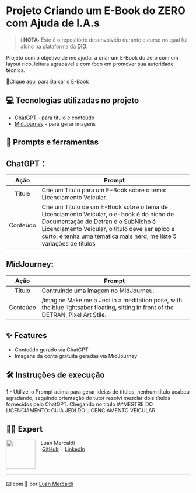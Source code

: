 # Projeto Criando um E-Book do ZERO com Ajuda de I.A.s


 > ℹ️ **NOTA:** Este é o repositório desenvolvido durante o curso no qual fui aluno na plataforma da [DIO](https://dio.me).


Projeto com o objetivo de me ajudar a criar um E-Book do zero com um layout rico, leitura agradável e com foco em promover sua autoridade técnica.

<a href="https://www.dio.me/articles/chat-gpt-a-inteligencia-artificial-que-esta-mudando-o-mundo" title="View PDF now"> 📕Clique aqui para Baixar o E-Book </a>


## 💻 Tecnologias utilizadas no projeto


- [ChatGPT](https://chat.openai.com/) - para título e conteúdo
- [MidJourney](https://www.midjourney.com) - para gerar imagens



## 📄 Prompts e ferramentas


## ChatGPT：

|   Ação   | Prompt                                                                                                                                                                                                                                                                         |
| :------: | ------------------------------------------------------------------------------------------------------------------------------------------------------------------------------------------------------------------------------------------------------------------------------ |
|  Título  | Crie um Titulo para um E-Book sobre o tema: Licenciamento Veicular.                                                                                                                                                                                                    |
| Conteúdo | Crie um Titulo de um E-Book sobre o tema de Licenciamento Veicular, o e-book é do nicho de Documentação do Detran e o SubNicho é Licenciamento Veicular, o titulo deve ser epico e curto, e tenha uma tematica mais nerd, me liste 5 variações de titulos|


## MidJourney:

|   Ação   | Prompt                                                                                                                                                                                                                                                                         |
| :------: | ------------------------------------------------------------------------------------------------------------------------------------------------------------------------------------------------------------------------------------------------------------------------------ |
|  Título  | Contruindo uma imagem no MidJourneu.                                                                                                                                                                                                    |
| Conteúdo | /imagine Make me a Jedi in a meditation pose, with the blue lightsaber floating, sitting in front of the DETRAN, Pixel Art Stile.|



## ✨ Features


- Conteúdo gerado via ChatGPT
- Imagens da conta gratuita geradas via MidJourney


## 🛠️ Instruções de execução

1 - Utilizei o Prompt acima para gerar ideias de títulos, nenhum título acabou agradando, seguindo orientação do tutor resolvi mesclar dois títulos fornecidos pelo ChatGPT. Chegando no título ##MESTRE DO LICENCIAMENTO: GUIA JEDI DO LICENCIAMENTO VEICULAR.


## 👨‍💻 Expert

<p>
    <img 
      align=left 
      margin=10 
      width=80 
      src="https://github.com/user-attachments/assets/445d5b33-1db7-4cb4-a54b-a11a691de257"
    />
    <p>&nbsp&nbsp&nbspLuan Mercaldi<br>
    &nbsp&nbsp&nbsp
    <a href="https://github.com/Strighnight">
    GitHub</a>&nbsp;|&nbsp;
    <a href="https://www.linkedin.com/in/luan-willian-ponchio-mercaldi-88080890/">LinkedIn</a>
</p>
<br/><br/>
<p>

---

⌨️ com 💜 por [Luan Mercaldi](https://github.com/Strighnight)

